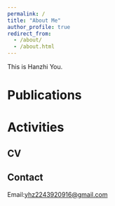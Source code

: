```yaml
---
permalink: /
title: "About Me"
author_profile: true
redirect_from: 
  - /about/
  - /about.html
---
```


This is Hanzhi You.

Publications
======

Activities
======


CV
------


Contact
------
Email:yhz2243920916@gmail.com



